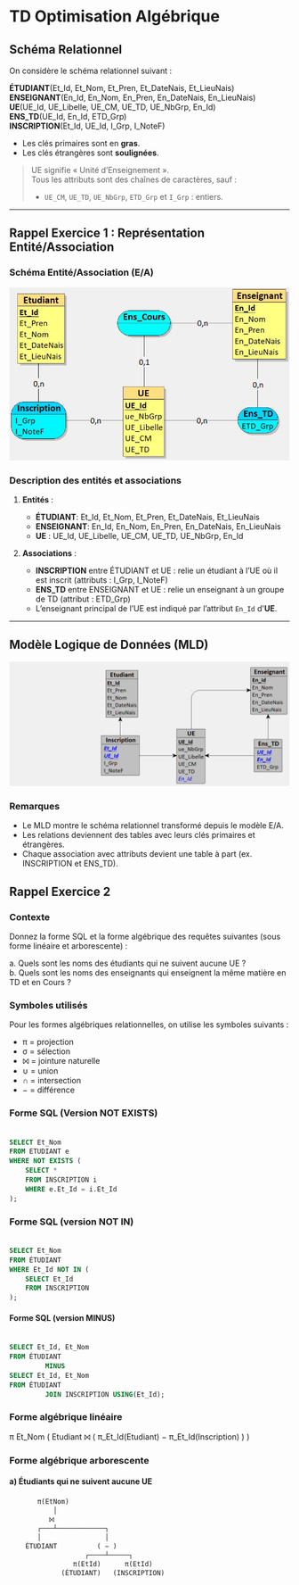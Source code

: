 ﻿# TD Optimisation Algébrique

## Schéma Relationnel

On considère le schéma relationnel suivant :

**ÉTUDIANT**(Et_Id, Et_Nom, Et_Pren, Et_DateNais, Et_LieuNais)  
**ENSEIGNANT**(En_Id, En_Nom, En_Pren, En_DateNais, En_LieuNais)  
**UE**(UE_Id, UE_Libelle, UE_CM, UE_TD, UE_NbGrp, En_Id)  
**ENS_TD**(UE_Id, En_Id, ETD_Grp)  
**INSCRIPTION**(Et_Id, UE_Id, I_Grp, I_NoteF)

- Les clés primaires sont en **gras**.
- Les clés étrangères sont **soulignées**.

> UE signifie « Unité d’Enseignement ».  
> Tous les attributs sont des chaînes de caractères, sauf :
> - `UE_CM`, `UE_TD`, `UE_NbGrp`, `ETD_Grp` et `I_Grp` : entiers.

---

## Rappel Exercice 1 : Représentation Entité/Association

### Schéma Entité/Association (E/A)

![Schéma E/A](Asset/Img/Rappel_Exercice1.png.jpg)

### Description des entités et associations

1. **Entités** :
    - **ÉTUDIANT**: Et_Id, Et_Nom, Et_Pren, Et_DateNais, Et_LieuNais
    - **ENSEIGNANT**: En_Id, En_Nom, En_Pren, En_DateNais, En_LieuNais
    - **UE** : UE_Id, UE_Libelle, UE_CM, UE_TD, UE_NbGrp, En_Id

2. **Associations** :
    - **INSCRIPTION** entre ÉTUDIANT et UE : relie un étudiant à l’UE où il est inscrit (attributs : I_Grp, I_NoteF)
    - **ENS_TD** entre ENSEIGNANT et UE : relie un enseignant à un groupe de TD (attribut : ETD_Grp)
    - L’enseignant principal de l’UE est indiqué par l’attribut `En_Id` d'**UE**.

---

## Modèle Logique de Données (MLD)

![Schéma MLD](Asset/Img/Rappel_Exercice1_MLD.png)

### Remarques

- Le MLD montre le schéma relationnel transformé depuis le modèle E/A.
- Les relations deviennent des tables avec leurs clés primaires et étrangères.
- Chaque association avec attributs devient une table à part (ex. INSCRIPTION et ENS_TD).  

## Rappel Exercice 2

### Contexte

Donnez la forme SQL et la forme algébrique des requêtes suivantes (sous forme linéaire et arborescente) :

a. Quels sont les noms des étudiants qui ne suivent aucune UE ?  
b. Quels sont les noms des enseignants qui enseignent la même matière en TD et en Cours ?

### Symboles utilisés

Pour les formes algébriques relationnelles, on utilise les symboles suivants :

- π = projection
- σ = sélection
- ⨝ = jointure naturelle
- ∪ = union
- ∩ = intersection
- − = différence


### Forme SQL (Version NOT EXISTS)

```sql

SELECT Et_Nom
FROM ETUDIANT e
WHERE NOT EXISTS (
    SELECT *
    FROM INSCRIPTION i
    WHERE e.Et_Id = i.Et_Id
);

```
### Forme SQL (version NOT IN)

```sql

SELECT Et_Nom
FROM ÉTUDIANT
WHERE Et_Id NOT IN (
    SELECT Et_Id
    FROM INSCRIPTION
);

```

#### Forme SQL (version MINUS)

```sql

SELECT Et_Id, Et_Nom
FROM ÉTUDIANT
         MINUS
SELECT Et_Id, Et_Nom
FROM ÉTUDIANT
         JOIN INSCRIPTION USING(Et_Id);

```

### Forme algébrique linéaire

π Et_Nom ( Etudiant ⨝ ( π_Et_Id(Etudiant) − π_Et_Id(Inscription) ) )

### Forme algébrique arborescente

#### a) Étudiants qui ne suivent aucune UE

           π(EtNom)
               │
              ⨝
           ┌───┴────────────┐
           │                │
        ÉTUDIANT          ( − )
                       ┌────┴─────┐
                    π(EtId)      π(EtId)
                 (ÉTUDIANT)   (INSCRIPTION)

